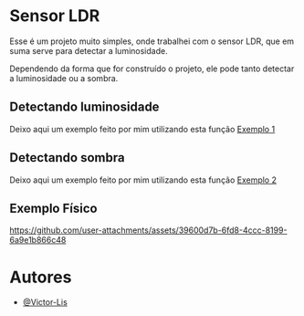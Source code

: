 # Sensor LDR

Esse é um projeto muito simples, onde trabalhei com o sensor LDR, que em suma serve para detectar a luminosidade.

Dependendo da forma que for construído o projeto, ele pode tanto detectar a luminosidade ou a sombra.

## Detectando luminosidade

Deixo aqui um exemplo feito por mim utilizando esta função
[Exemplo 1](https://www.tinkercad.com/things/01zO5UMx71d-sensor-ldr-luminosidade)

## Detectando sombra

Deixo aqui um exemplo feito por mim utilizando esta função
[Exemplo 2](https://www.tinkercad.com/things/cWPaSWIiasQ-sensor-ldr-sombra)

## Exemplo Físico
https://github.com/user-attachments/assets/39600d7b-6fd8-4ccc-8199-6a9e1b866c48

# Autores
- [@Victor-Lis](https://github.com/Victor-Lis)
